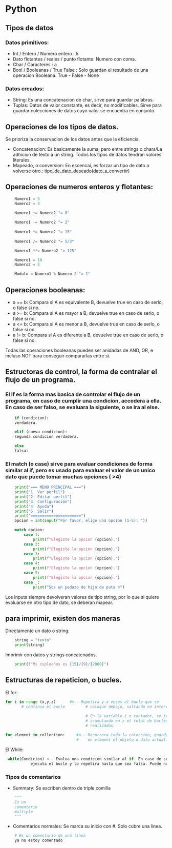 # Python 

## Tipos de datos
### Datos primitivos:
* Int / Entero / Numero entero : 5
* Dato flotantes / reales / punto flotante: Numero con coma. 
* Char / Caracteres : a
* Bool / Booleanas / True False : Solo guardan el resultado de una operacion
        Booleana. True - False - None 
### Datos creados:
* String: Es una concatenacion de char, sirve para guardar palabras.
* Tuplas: Datos de valor constante, es decir, no modificables. Sirve para 
          guardar colecciones de datos cuyo valor se encuentra en conjunto.

## Operaciones de los tipos de datos.
Se prioriza la conservacion de los datos antes que la eficiencia. 
 
* Concatenacion: Es basicamente la suma, pero entre strings o chars/La adhicion de texto a un string. Todos los tipos de datos tendran valores literales.
* Mapeado, o conversion: En escencai, es forzar un tipo de dato a volverse otro.: tipo_de_dato_deseado(dato_a_convertir)

## Operaciones de numeros enteros y flotantes:
```py
    Numero1 = 5
    Numero2 = 3

    Numero1 += Numero2 "= 8"
    
    Numero1 -= Numero2 "= 2"
    
    Numero1 *= Numero2 "= 15"
    
    Numero1 /= Numero2 "= 5/3"

    Numero1 **= Numero2 "= 125"

    Numero1 = 10
    Numero2 = 3

    Modulo = Numero1 % Numero 2 "= 1"
```
## Operaciones booleanas:
* a == b:  Compara si A es equivalente B, devuelve true en caso de serlo, o false si no.
* a >= b:  Compara si A es mayor a B, devuelve true en caso de serlo, o false si no.
* a <= b:  Compara si A es menor a B, devuelve true en caso de serlo, o false si no.
* a != b:  Compara si A es diferente a B, devuelve true en caso de serlo, o false si no.

Todas las operaciones booleanas pueden ser anidadas de AND, OR, e incluso NOT para conseguir compararlas entre si. 

## Estructoras de control, la forma de contralar el flujo de un programa.

### El if es la forma mas basica de controlar el flujo de un programa, en caso de cumplir una condicion, accedera a ella. En caso de ser falso, se evaluara la siguiente, o se ira al else.
```py
    if (condicion):
    verdadera.

    elif (nueva condicion):
    segunda condicion verdadera.

    else
    falsa:
```
### El match (o case) sirve para evaluar condiciones de forma similar al if, pero es usado para evaluar el valor de un unico dato que puede tomar muchas opciones ( >4)
```py
    print("=== MENÚ PRINCIPAL ===")
    print("1. Ver perfil")
    print("2. Editar perfil")
    print("3. Configuración")
    print("4. Ayuda")
    print("5. Salir")
    print("======================")
    opcion = int(input("Por favor, elige una opción (1-5): "))

    match opcion:
        case 1:
            print(f"Elegiste la opcion {opcion}.")
        case 2:
            print(f"Elegiste la opcion {opcion}.")
        case 3:
            print(f"Elegiste la opcion {opcion}.")
        case 4:
            print(f"Elegiste la opcion {opcion}.")
        case 5:
            print(f"Elegiste la opcion {opcion}.")
        case _:
            print("Sos un pedazo de hijo de puta ☺") 
```

Los inputs siempre devolveran valores de tipo string, por lo que si quiere evaluarse 
en otro tipo de dato, se deberan mapear.



## para imprimir, existen dos maneras
Directamente un dato o string.
```py
    string = "texto"
    print(string)
```
Imprimir con datos y strings concatenados.
```py    
    print(f"Mi cupleaños es {15}/{9}/{2000}")
```


## Estructuras de repeticion, o bucles. 
El for:
 ```py
for i in range (x,y,z)      #<-- Repetira y-x veces el bucle que se 
        # continua el bucle         # coloque debajo, saltando en intervalos 
         
                                    # En la variable i o contador, se ira 
                                    # acumulando en z el total de bucles 
                                    # realizados. 
 ```                                
 ```py 
for element in collection:     #<-- Recorrera toda la coleccion, guardando 
                                #    en element el objeto o dato actual. 
```
El While: 
```py
 while(Condicion) <-- Evalua una condicion similar al if. En caso de ser verdadera, 
           ejecuta el bucle y lo repetira hasta que sea falsa. Puede no hacerlo ninguna vez. 
```

### Tipos de comentarios
* Summary: Se escriben dentro de triple comilla 
```py
    """
    Es un
    comentario
    multiple
    """
```
* Comentarios normales: Se marca su inicio con #. Solo cubre una linea. 
```py
    # Es un comentario de una linea
    ya no estoy comentado
```